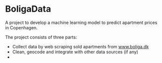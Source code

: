 # BoligaData

A project to develop a machine learning model to predict apartment prices in Copenhagen.

The project consists of three parts:
 - Collect data by web scraping sold apartments from www.boliga.dk
 - Clean, geocode and integrate with other data sources (if any)
 - 
